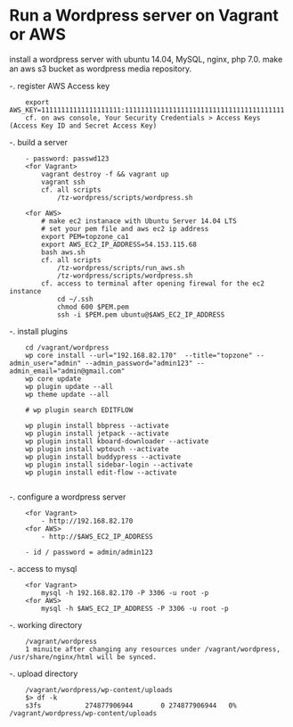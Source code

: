 # Run a Wordpress server on Vagrant or AWS

install a wordpress server with ubuntu 14.04, MySQL, nginx, php 7.0. 
make an aws s3 bucket as wordpress media repository.

-. register AWS Access key
```
	export AWS_KEY=11111111111111111111:1111111111111111111111111111111111111111
	cf. on aws console, Your Security Credentials > Access Keys (Access Key ID and Secret Access Key)
```

-. build a server
```
	- password: passwd123
	<for Vagrant>
		vagrant destroy -f && vagrant up
		vagrant ssh
		cf. all scripts
			/tz-wordpress/scripts/wordpress.sh
		
	<for AWS>
		# make ec2 instanace with Ubuntu Server 14.04 LTS
		# set your pem file and aws ec2 ip address 
		export PEM=topzone_ca1
		export AWS_EC2_IP_ADDRESS=54.153.115.68
		bash aws.sh
		cf. all scripts
			/tz-wordpress/scripts/run_aws.sh
			/tz-wordpress/scripts/wordpress.sh
		cf. access to terminal after opening firewal for the ec2 instance
			cd ~/.ssh
			chmod 600 $PEM.pem
			ssh -i $PEM.pem ubuntu@$AWS_EC2_IP_ADDRESS
```

-. install plugins
```
	cd /vagrant/wordpress
	wp core install --url="192.168.82.170"  --title="topzone" --admin_user="admin" --admin_password="admin123" --admin_email="admin@gmail.com"
	wp core update
	wp plugin update --all
	wp theme update --all
	
	# wp plugin search EDITFLOW

	wp plugin install bbpress --activate
	wp plugin install jetpack --activate
	wp plugin install kboard-downloader --activate
	wp plugin install wptouch --activate
	wp plugin install buddypress --activate
	wp plugin install sidebar-login --activate
	wp plugin install edit-flow --activate
	
```

-. configure a wordpress server
```
	<for Vagrant>
		- http://192.168.82.170 
	<for AWS>
		- http://$AWS_EC2_IP_ADDRESS
		
	- id / password = admin/admin123
```

-. access to mysql
```
	<for Vagrant>
		mysql -h 192.168.82.170 -P 3306 -u root -p
	<for AWS>
		mysql -h $AWS_EC2_IP_ADDRESS -P 3306 -u root -p 
```

-. working directory
```
	/vagrant/wordpress 
	1 minuite after changing any resources under /vagrant/wordpress, /usr/share/nginx/html will be synced.
```

-. upload directory
```
	/vagrant/wordpress/wp-content/uploads
	$> df -k
	s3fs           274877906944       0 274877906944   0% /vagrant/wordpress/wp-content/uploads
```


